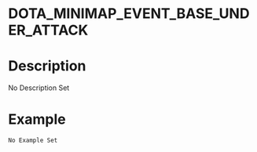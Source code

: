 # DOTA_MINIMAP_EVENT_BASE_UNDER_ATTACK
# Description
No Description Set
# Example
```No Example Set```